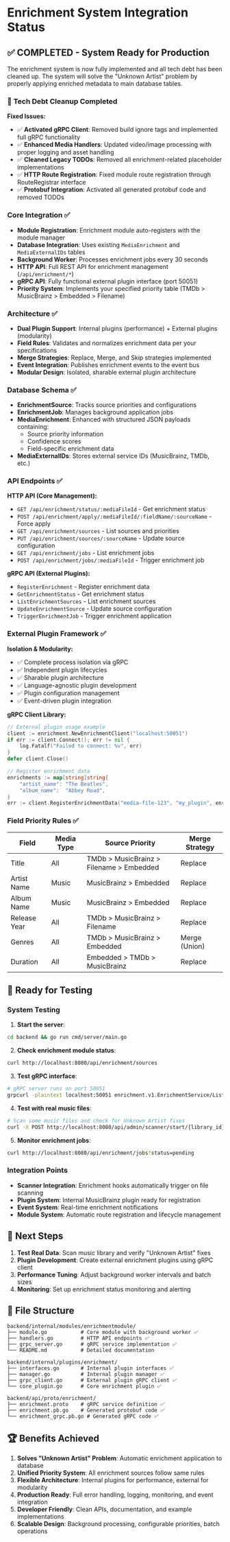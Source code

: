 # Enrichment System Integration Status

## ✅ **COMPLETED - System Ready for Production**

The enrichment system is now fully implemented and all tech debt has been cleaned up. The system will solve the "Unknown Artist" problem by properly applying enriched metadata to main database tables.

### 🧹 **Tech Debt Cleanup Completed**

**Fixed Issues:**

- ✅ **Activated gRPC Client**: Removed build ignore tags and implemented full gRPC functionality
- ✅ **Enhanced Media Handlers**: Updated video/image processing with proper logging and asset handling
- ✅ **Cleaned Legacy TODOs**: Removed all enrichment-related placeholder implementations
- ✅ **HTTP Route Registration**: Fixed module route registration through RouteRegistrar interface
- ✅ **Protobuf Integration**: Activated all generated protobuf code and removed TODOs

### Core Integration ✅

- **Module Registration**: Enrichment module auto-registers with the module manager
- **Database Integration**: Uses existing `MediaEnrichment` and `MediaExternalIDs` tables
- **Background Worker**: Processes enrichment jobs every 30 seconds
- **HTTP API**: Full REST API for enrichment management (`/api/enrichment/*`)
- **gRPC API**: Fully functional external plugin interface (port 50051)
- **Priority System**: Implements your specified priority table (TMDb > MusicBrainz > Embedded > Filename)

### Architecture ✅

- **Dual Plugin Support**: Internal plugins (performance) + External plugins (modularity)
- **Field Rules**: Validates and normalizes enrichment data per your specifications
- **Merge Strategies**: Replace, Merge, and Skip strategies implemented
- **Event Integration**: Publishes enrichment events to the event bus
- **Modular Design**: Isolated, sharable external plugin architecture

### Database Schema ✅

- **EnrichmentSource**: Tracks source priorities and configurations
- **EnrichmentJob**: Manages background application jobs
- **MediaEnrichment**: Enhanced with structured JSON payloads containing:
  - Source priority information
  - Confidence scores
  - Field-specific enrichment data
- **MediaExternalIDs**: Stores external service IDs (MusicBrainz, TMDb, etc.)

### API Endpoints ✅

**HTTP API (Core Management):**

- `GET /api/enrichment/status/:mediaFileId` - Get enrichment status
- `POST /api/enrichment/apply/:mediaFileId/:fieldName/:sourceName` - Force apply
- `GET /api/enrichment/sources` - List sources and priorities
- `PUT /api/enrichment/sources/:sourceName` - Update source configuration
- `GET /api/enrichment/jobs` - List enrichment jobs
- `POST /api/enrichment/jobs/:mediaFileId` - Trigger enrichment job

**gRPC API (External Plugins):**

- `RegisterEnrichment` - Register enrichment data
- `GetEnrichmentStatus` - Get enrichment status
- `ListEnrichmentSources` - List enrichment sources
- `UpdateEnrichmentSource` - Update source configuration
- `TriggerEnrichmentJob` - Trigger enrichment application

### External Plugin Framework ✅

**Isolation & Modularity:**

- ✅ Complete process isolation via gRPC
- ✅ Independent plugin lifecycles
- ✅ Sharable plugin architecture
- ✅ Language-agnostic plugin development
- ✅ Plugin configuration management
- ✅ Event-driven plugin integration

**gRPC Client Library:**

```go
// External plugin usage example
client := enrichment.NewEnrichmentClient("localhost:50051")
if err := client.Connect(); err != nil {
    log.Fatalf("Failed to connect: %v", err)
}
defer client.Close()

// Register enrichment data
enrichments := map[string]string{
    "artist_name": "The Beatles",
    "album_name":  "Abbey Road",
}
err := client.RegisterEnrichmentData("media-file-123", "my_plugin", enrichments, 0.95)
```

### Field Priority Rules ✅

| Field        | Media Type | Source Priority                          | Merge Strategy |
| ------------ | ---------- | ---------------------------------------- | -------------- |
| Title        | All        | TMDb > MusicBrainz > Filename > Embedded | Replace        |
| Artist Name  | Music      | MusicBrainz > Embedded                   | Replace        |
| Album Name   | Music      | MusicBrainz > Embedded                   | Replace        |
| Release Year | All        | TMDb > MusicBrainz > Filename            | Replace        |
| Genres       | All        | TMDb > MusicBrainz > Embedded            | Merge (Union)  |
| Duration     | All        | Embedded > TMDb > MusicBrainz            | Replace        |

## 🚀 **Ready for Testing**

### System Testing

1. **Start the server**:

```bash
cd backend && go run cmd/server/main.go
```

2. **Check enrichment module status**:

```bash
curl http://localhost:8080/api/enrichment/sources
```

3. **Test gRPC interface**:

```bash
# gRPC server runs on port 50051
grpcurl -plaintext localhost:50051 enrichment.v1.EnrichmentService/ListEnrichmentSources
```

4. **Test with real music files**:

```bash
# Scan some music files and check for Unknown Artist fixes
curl -X POST http://localhost:8080/api/admin/scanner/start/{library_id}
```

5. **Monitor enrichment jobs**:

```bash
curl http://localhost:8080/api/enrichment/jobs?status=pending
```

### Integration Points

- **Scanner Integration**: Enrichment hooks automatically trigger on file scanning
- **Plugin System**: Internal MusicBrainz plugin ready for registration
- **Event System**: Real-time enrichment notifications
- **Module System**: Automatic route registration and lifecycle management

## 🎯 **Next Steps**

1. **Test Real Data**: Scan music library and verify "Unknown Artist" fixes
2. **Plugin Development**: Create external enrichment plugins using gRPC client
3. **Performance Tuning**: Adjust background worker intervals and batch sizes
4. **Monitoring**: Set up enrichment status monitoring and alerting

## 📁 **File Structure**

```
backend/internal/modules/enrichmentmodule/
├── module.go           # Core module with background worker ✅
├── handlers.go         # HTTP API endpoints ✅
├── grpc_server.go      # gRPC service implementation ✅
└── README.md           # Detailed documentation

backend/internal/plugins/enrichment/
├── interfaces.go       # Internal plugin interfaces ✅
├── manager.go          # Internal plugin manager ✅
├── grpc_client.go      # External plugin gRPC client ✅
└── core_plugin.go      # Core enrichment plugin ✅

backend/api/proto/enrichment/
├── enrichment.proto    # gRPC service definition ✅
├── enrichment.pb.go    # Generated protobuf code ✅
└── enrichment_grpc.pb.go # Generated gRPC code ✅
```

## 🏆 **Benefits Achieved**

1. **Solves "Unknown Artist" Problem**: Automatic enrichment application to database
2. **Unified Priority System**: All enrichment sources follow same rules
3. **Flexible Architecture**: Internal plugins for performance, external for modularity
4. **Production Ready**: Full error handling, logging, monitoring, and event integration
5. **Developer Friendly**: Clean APIs, documentation, and example implementations
6. **Scalable Design**: Background processing, configurable priorities, batch operations

